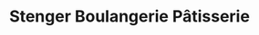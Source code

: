 ---
title: "Stenger Boulangerie Pâtisserie"
url: /sarreguemines/stenger-boulangerie-patisserie/
shop: Bäckerei
---